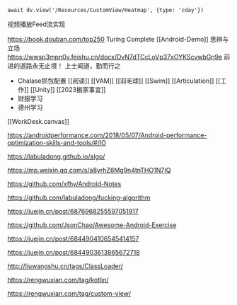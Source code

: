 
```dataviewjs
await dv.view('/Resources/CustomView/Heatmap', {type: 'cday'})

```



视频播放Feed流实现

https://book.douban.com/top250
Turing Complete
[[Android-Demo]]
思辨与立场
https://wwsp3mpn0v.feishu.cn/docx/DvN7dTCcLoVp37xOYKScvwbGn9e
前进的道路永无止境！
上士闻道，勤而行之
- Chalase抓包配置
[[阅读]]
[[VAM]]
[[羽毛球]]
[[Swim]]
[[Articulation]]
[[工作]]
[[Unity]]
[[2023搬家事宜]]
- 财报学习
- 德州学习

[[WorkDesk.canvas]]

https://androidperformance.com/2018/05/07/Android-performance-optimization-skills-and-tools/#/IO

<https://labuladong.github.io/algo/>

<https://mp.weixin.qq.com/s/a8yrhZ6Mg9n4tnTHO1N7IQ>

<https://github.com/xfhy/Android-Notes>

<https://github.com/labuladong/fucking-algorithm>

<https://juejin.cn/post/6876968255597051917>

<https://github.com/JsonChao/Awesome-Android-Exercise>

<https://juejin.cn/post/6844904106545414157>

<https://juejin.cn/post/6844903613865672718>

<http://liuwangshu.cn/tags/ClassLoader/>

<https://rengwuxian.com/tag/kotlin/>

<https://rengwuxian.com/tag/custom-view/>



